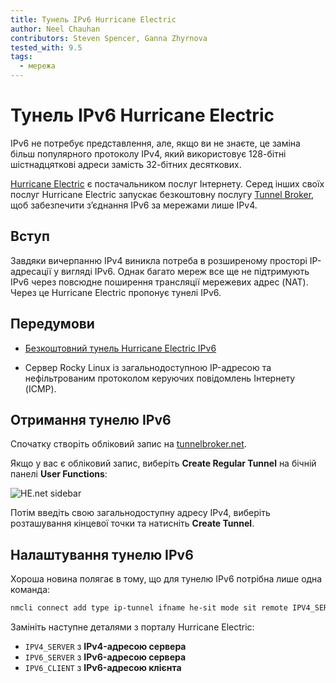 ```yaml
---
title: Тунель IPv6 Hurricane Electric
author: Neel Chauhan
contributors: Steven Spencer, Ganna Zhyrnova
tested_with: 9.5
tags:
  - мережа
---
```


# Тунель IPv6 Hurricane Electric

IPv6 не потребує представлення, але, якщо ви не знаєте, це заміна більш популярного протоколу IPv4, який використовує 128-бітні шістнадцяткові адреси замість 32-бітних десяткових.

[Hurricane Electric](https://he.net) є постачальником послуг Інтернету. Серед інших своїх послуг Hurricane Electric запускає безкоштовну послугу [Tunnel Broker](https://tunnelbroker.net/), щоб забезпечити з’єднання IPv6 за мережами лише IPv4.

## Вступ

Завдяки вичерпанню IPv4 виникла потреба в розширеному просторі IP-адресації у вигляді IPv6. Однак багато мереж все ще не підтримують IPv6 через повсюдне поширення трансляції мережевих адрес (NAT). Через це Hurricane Electric пропонує тунелі IPv6.

## Передумови

- [Безкоштовний тунель Hurricane Electric IPv6](https://tunnelbroker.net/)

- Сервер Rocky Linux із загальнодоступною IP-адресою та нефільтрованим протоколом керуючих повідомлень Інтернету (ICMP).

## Отримання тунелю IPv6

Спочатку створіть обліковий запис на [tunnelbroker.net](https://tunnelbroker.net/).

Якщо у вас є обліковий запис, виберіть **Create Regular Tunnel** на бічній панелі **User Functions**:

![HE.net sidebar](../images/henet_1.png)

Потім введіть свою загальнодоступну адресу IPv4, виберіть розташування кінцевої точки та натисніть **Create Tunnel**.

## Налаштування тунелю IPv6

Хороша новина полягає в тому, що для тунелю IPv6 потрібна лише одна команда:

```bash
nmcli connect add type ip-tunnel ifname he-sit mode sit remote IPV4_SERVER ipv4.method disabled ipv6.method manual ipv6.address IPV6_CLIENT ipv6.gateway IPV6_SERVER
```

Замініть наступне деталями з порталу Hurricane Electric:

- `IPV4_SERVER` з **IPv4-адресою сервера**
- `IPV6_SERVER` з **IPv6-адресою сервера**
- `IPV6_CLIENT` з **IPv6-адресою клієнта**
